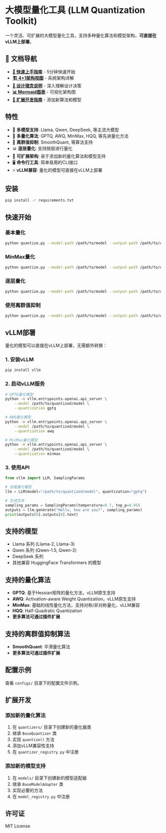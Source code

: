 # 大模型量化工具 (LLM Quantization Toolkit)

一个灵活、可扩展的大模型量化工具，支持多种量化算法和模型架构，**可直接在vLLM上部署**。

## 📖 文档导航

- **[🚀 快速上手指南](docs/quick_start.md)** - 5分钟快速开始
- **[🏗️ 4+1架构视图](docs/4plus1_architecture.md)** - 系统架构详解
- **[🎯 设计理念说明](docs/design_philosophy.md)** - 深入理解设计决策
- **[📊 Mermaid图表](docs/mermaid_diagrams.md)** - 可视化架构图
- **[🔧 扩展开发指南](docs/extension_guide.md)** - 添加新算法和模型

## 特性

- 🚀 **多模型支持**: Llama, Qwen, DeepSeek, 等主流大模型
- 🔧 **多量化算法**: GPTQ, AWQ, MinMax, HQQ, 等先进量化方法
- 🎯 **离群值抑制**: SmoothQuant, 等算法支持
- 📊 **逐层量化**: 支持按层进行量化
- 🔌 **可扩展架构**: 易于添加新的量化算法和模型支持
- 🖥️ **命令行工具**: 简单易用的CLI接口
- ⚡ **vLLM兼容**: 量化的模型可直接在vLLM上部署

## 安装

```bash
pip install -r requirements.txt
```

## 快速开始

### 基本量化

```bash
python quantize.py --model-path /path/to/model --output-path /path/to/output --method gptq
```

### MinMax量化

```bash
python quantize.py --model-path /path/to/model --output-path /path/to/output --method minmax --bits 8
```

### 逐层量化

```bash
python quantize.py --model-path /path/to/model --output-path /path/to/output --method awq --layer-wise
```

### 使用离群值抑制

```bash
python quantize.py --model-path /path/to/model --output-path /path/to/output --method gptq --outlier-suppression smooth_quant
```

## vLLM部署

量化的模型可以直接在vLLM上部署，无需额外转换：

### 1. 安装vLLM

```bash
pip install vllm
```

### 2. 启动vLLM服务

```bash
# GPTQ量化模型
python -m vllm.entrypoints.openai.api_server \
    --model /path/to/quantized/model \
    --quantization gptq

# AWQ量化模型
python -m vllm.entrypoints.openai.api_server \
    --model /path/to/quantized/model \
    --quantization awq

# MinMax量化模型
python -m vllm.entrypoints.openai.api_server \
    --model /path/to/quantized/model \
    --quantization minmax
```

### 3. 使用API

```python
from vllm import LLM, SamplingParams

# 加载量化模型
llm = LLM(model="/path/to/quantized/model", quantization="gptq")

# 生成文本
sampling_params = SamplingParams(temperature=0.7, top_p=0.95)
outputs = llm.generate("Hello, how are you?", sampling_params)
print(outputs[0].outputs[0].text)
```

## 支持的模型

- Llama 系列 (Llama-2, Llama-3)
- Qwen 系列 (Qwen-1.5, Qwen-2)
- DeepSeek 系列
- 其他兼容 HuggingFace Transformers 的模型

## 支持的量化算法

- **GPTQ**: 基于Hessian矩阵的量化方法，vLLM原生支持
- **AWQ**: Activation-aware Weight Quantization，vLLM原生支持
- **MinMax**: 基础的线性量化方法，支持对称/非对称量化，vLLM兼容
- **HQQ**: Half-Quadratic Quantization
- **更多算法可通过插件扩展**

## 支持的离群值抑制算法

- **SmoothQuant**: 平滑量化算法
- **更多算法可通过插件扩展**

## 配置示例

查看 `configs/` 目录下的配置文件示例。

## 扩展开发

### 添加新的量化算法

1. 在 `quantizers/` 目录下创建新的量化器类
2. 继承 `BaseQuantizer` 类
3. 实现 `quantize()` 方法
4. 添加vLLM兼容性支持
5. 在 `quantizer_registry.py` 中注册

### 添加新的模型支持

1. 在 `models/` 目录下创建新的模型适配器
2. 继承 `BaseModelAdapter` 类
3. 实现必要的方法
4. 在 `model_registry.py` 中注册

## 许可证

MIT License 